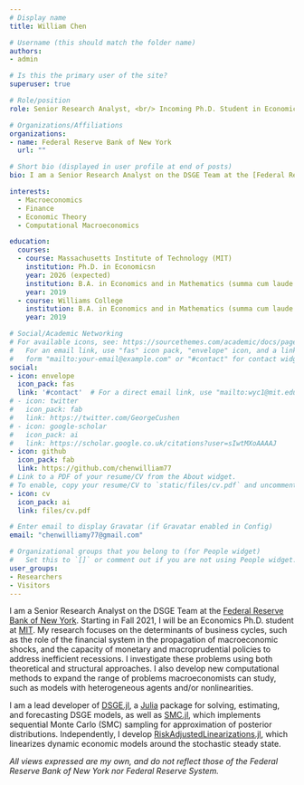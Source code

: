 ```yaml
---
# Display name
title: William Chen

# Username (this should match the folder name)
authors:
- admin

# Is this the primary user of the site?
superuser: true

# Role/position
role: Senior Research Analyst, <br/> Incoming Ph.D. Student in Economics at MIT

# Organizations/Affiliations
organizations:
- name: Federal Reserve Bank of New York
  url: ""

# Short bio (displayed in user profile at end of posts)
bio: I am a Senior Research Analyst on the DSGE Team at the [Federal Reserve Bank of New York](https://www.newyorkfed.org/research). Starting in Fall 2021, I will be an Economics Ph.D. student at [MIT](https://economics.mit.edu/). My research interests include macroeconomics, finance, and computational macroeconomics. Within these fields, I am particularly interested in business cycle theory, financial crises, and macro-labor. *Views expressed are my own*. Pronouns: he/him

interests:
  - Macroeconomics
  - Finance
  - Economic Theory
  - Computational Macroeconomics

education:
  courses:
  - course: Massachusetts Institute of Technology (MIT)
    institution: Ph.D. in Economicsn
    year: 2026 (expected)
    institution: B.A. in Economics and in Mathematics (summa cum laude with highest honors, Phi Beta Kappa)
    year: 2019
  - course: Williams College
    institution: B.A. in Economics and in Mathematics (summa cum laude with highest honors, Phi Beta Kappa)
    year: 2019

# Social/Academic Networking
# For available icons, see: https://sourcethemes.com/academic/docs/page-builder/#icons
#   For an email link, use "fas" icon pack, "envelope" icon, and a link in the
#   form "mailto:your-email@example.com" or "#contact" for contact widget.
social:
- icon: envelope
  icon_pack: fas
  link: '#contact'  # For a direct email link, use "mailto:wyc1@mit.edu".
# - icon: twitter
#   icon_pack: fab
#   link: https://twitter.com/GeorgeCushen
# - icon: google-scholar
#   icon_pack: ai
#   link: https://scholar.google.co.uk/citations?user=sIwtMXoAAAAJ
- icon: github
  icon_pack: fab
  link: https://github.com/chenwilliam77
# Link to a PDF of your resume/CV from the About widget.
# To enable, copy your resume/CV to `static/files/cv.pdf` and uncomment the lines below.
- icon: cv
  icon_pack: ai
  link: files/cv.pdf

# Enter email to display Gravatar (if Gravatar enabled in Config)
email: "chenwilliamy77@gmail.com"

# Organizational groups that you belong to (for People widget)
#   Set this to `[]` or comment out if you are not using People widget.
user_groups:
- Researchers
- Visitors
---
```


I am a Senior Research Analyst on the DSGE Team at the [Federal Reserve Bank of New York](https://www.newyorkfed.org/research). Starting in Fall 2021, I will be an Economics Ph.D. student at [MIT](https://economics.mit.edu/). My research focuses on the determinants of business cycles, such as the role of the financial system in the propagation of macroeconomic shocks, and the capacity of monetary and macroprudential policies to address inefficient recessions. I investigate these problems using both theoretical and structural approaches. I also develop new computational methods to expand the range of problems macroeconomists can study, such as models with heterogeneous agents and/or nonlinearities.

I am a lead developer of [DSGE.jl](https://github.com/FRBNY-DSGE/DSGE.jl), a [Julia](https://julialang.org/) package for solving, estimating, and forecasting DSGE models, as well as [SMC.jl](https://github.com/FRBNY-DSGE/SMC.jl), which implements sequential Monte Carlo (SMC) sampling for approximation of posterior distributions. Independently, I develop [RiskAdjustedLinearizations.jl](https://github.com/chenwilliam77/RiskAdjustedLinearizations.jl), which linearizes dynamic economic models around the stochastic steady state.

*All views expressed are my own, and do not reflect those of the Federal Reserve Bank of New York nor Federal Reserve System.*
